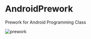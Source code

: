 # AndroidPrework
Prework for Android Programming Class




![prework](https://user-images.githubusercontent.com/27832210/214390339-dbeb3421-becc-4396-bda3-45d3f4e76204.gif)
